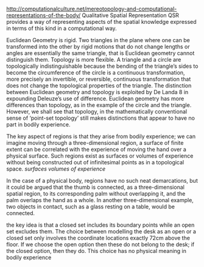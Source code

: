 http://computationalculture.net/mereotopology-and-computational-representations-of-the-body/
Qualitative Spatial Representation 
QSR provides a way of representing aspects of the spatial knowledge expressed in terms of this kind in a computational way.

Euclidean Geometry is rigid. Two triangles in the plane where one can be transformed into the other by rigid motions that do not change lengths or angles are essentially the same triangle, that is Euclidean geometry cannot distinguish them. Topology is more flexible. A triangle and a circle are topologically indistinguishable because the bending of the triangle’s sides to become the circumference of the circle is a continuous transformation, more precisely an invertible, or reversible, continuous transformation that does not change the topological properties of the triangle. The distinction between Euclidean geometry and topology is exploited by De Landa 8 in expounding Deleuze’s use of difference. Euclidean geometry has more differences than topology, as in the example of the circle and the triangle. However, we shall see that topology, in the mathematically conventional sense of ‘point-set topology’ still makes distinctions that appear to have no part in bodily experience.


The key aspect of regions is that they arise from bodily experience; we can imagine moving through a three-dimensional region, a surface of finite extent can be correlated with the experience of moving the hand over a physical surface. Such regions exist as surfaces or volumes of experience without being constructed out of infinitesimal points as in a topological space.
*surfaces volumes of experience*

In the case of a physical body, regions have no such neat demarcations, but it could be argued that the thumb is connected, as a three-dimensional spatial region, to its corresponding palm without overlapping it, and the palm overlaps the hand as a whole. In another three-dimensional example, two objects in contact, such as a glass resting on a table, would be connected.


the key idea is that a closed set includes its boundary points while an open set excludes them. The choice between modelling the desk as an open or a closed set only involves the coordinate locations exactly 72cm above the floor. If we choose the open option then these do not belong to the desk; if the closed option, then they do. This choice has no physical meaning in bodily experience 